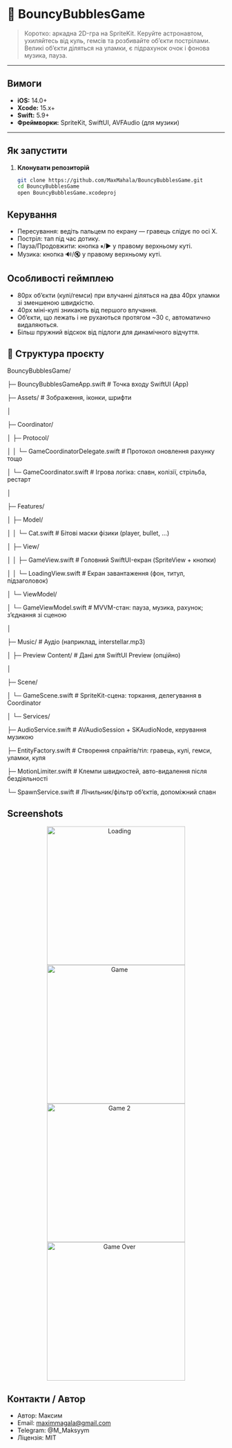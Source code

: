 # 🌌 BouncyBubblesGame

> Коротко: аркадна 2D-гра на SpriteKit. Керуйте астронавтом, ухиляйтесь від куль, гемсів та розбивайте об’єкти пострілами. Великі об’єкти діляться на уламки, є підрахунок очок і фонова музика, пауза.

---

## Вимоги

- **iOS:** 14.0+
- **Xcode:** 15.x+
- **Swift:** 5.9+
- **Фреймворки:** SpriteKit, SwiftUI, AVFAudio (для музики)

---

## Як запустити

1. **Клонувати репозиторій**
   ```bash
   git clone https://github.com/MaxMahala/BouncyBubblesGame.git
   cd BouncyBubblesGame
   open BouncyBubblesGame.xcodeproj

## Керування

- Пересування: ведіть пальцем по екрану — гравець слідує по осі X.
- Постріл: тап під час дотику.
- Пауза/Продовжити: кнопка ⏸/▶ у правому верхньому куті.
- Музика: кнопка 🔊/🔇 у правому верхньому куті.

## Особливості геймплею

- 80px об’єкти (кулі/гемси) при влучанні діляться на два 40px уламки зі зменшеною швидкістю.
- 40px міні-кулі зникають від першого влучання.
- Об’єкти, що лежать і не рухаються протягом ~30 с, автоматично видаляються.
- Більш пружний відскок від підлоги для динамічного відчуття.

## 📁 Структура проєкту

BouncyBubblesGame/

├─ BouncyBubblesGameApp.swift # Точка входу SwiftUI (App)

├─ Assets/ # Зображення, іконки, шрифти

│

├─ Coordinator/

│ ├─ Protocol/

│ │ └─ GameCoordinatorDelegate.swift # Протокол оновлення рахунку тощо

│ └─ GameCoordinator.swift # Ігрова логіка: спавн, колізії, стрільба, рестарт

│

├─ Features/

│ ├─ Model/

│ │ └─ Cat.swift # Бітові маски фізики (player, bullet, …)

│ ├─ View/

│ │ ├─ GameView.swift # Головний SwiftUI-екран (SpriteView + кнопки)

│ │ └─ LoadingView.swift # Екран завантаження (фон, титул, підзаголовок)

│ └─ ViewModel/

│ └─ GameViewModel.swift # MVVM-стан: пауза, музика, рахунок; зʼєднання зі сценою

│

├─ Music/ # Аудіо (наприклад, interstellar.mp3)

│
├─ Preview Content/ # Дані для SwiftUI Preview (опційно)

│

├─ Scene/

│ └─ GameScene.swift # SpriteKit-сцена: торкання, делегування в Coordinator

│
└─ Services/

├─ AudioService.swift # AVAudioSession + SKAudioNode, керування музикою

├─ EntityFactory.swift # Створення спрайтів/тіл: гравець, кулі, гемси, уламки, куля

├─ MotionLimiter.swift # Клемпи швидкостей, авто-видалення після бездіяльності

└─ SpawnService.swift # Лічильник/фільтр обʼєктів, допоміжний спавн

## Screenshots

<p align="center">
  <img src="BouncyBubblesGame/Screenshots/loading.png"   width="320" alt="Loading">
  <img src="BouncyBubblesGame/Screenshots/game.png"      width="320" alt="Game">
  <br>
  <img src="BouncyBubblesGame/Screenshots/game2.png"     width="320" alt="Game 2">
  <img src="BouncyBubblesGame/Screenshots/gameover.png"  width="320" alt="Game Over">
</p>

## Контакти / Автор

- Автор: Максим
- Email: maximmagala@gmail.com
- Telegram: @M_Maksyym
- Ліцензія: MIT
